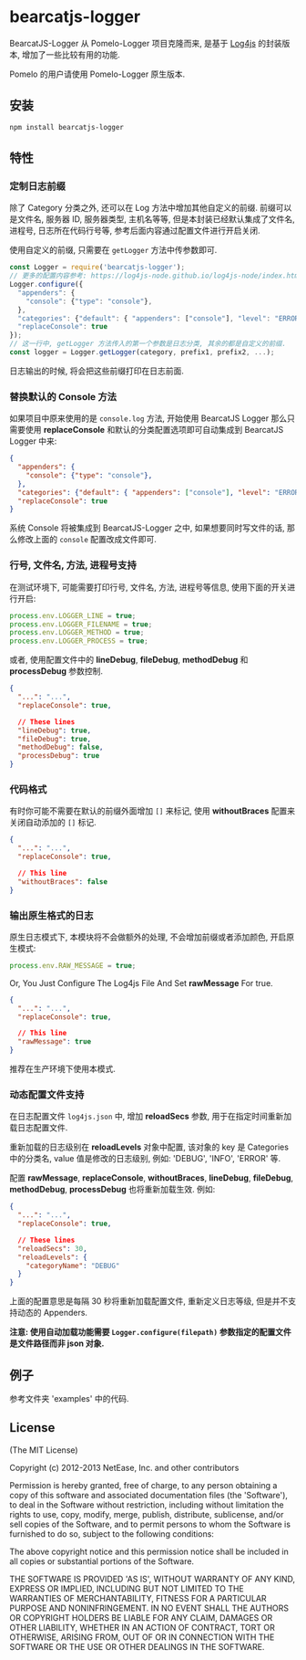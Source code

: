 # bearcatjs-logger

BearcatJS-Logger 从 Pomelo-Logger 项目克隆而来, 是基于 [Log4js](https://github.com/nomiddlename/log4js-node) 的封装版本, 增加了一些比较有用的功能.

Pomelo 的用户请使用 Pomelo-Logger 原生版本.

## 安装

```bash
npm install bearcatjs-logger
```

## 特性

### 定制日志前缀

除了 Category 分类之外, 还可以在 Log 方法中增加其他自定义的前缀. 前缀可以是文件名, 服务器 ID, 服务器类型, 主机名等等, 但是本封装已经默认集成了文件名, 进程号, 日志所在代码行号等, 参考后面内容通过配置文件进行开启关闭.

使用自定义的前缀, 只需要在 `getLogger` 方法中传参数即可.

```js
const Logger = require('bearcatjs-logger');
// 更多的配置内容参考: https://log4js-node.github.io/log4js-node/index.html
Logger.configure({
  "appenders": {
    "console": {"type": "console"},
  },
  "categories": {"default": { "appenders": ["console"], "level": "ERROR" }},
  "replaceConsole": true
});
// 这一行中, getLogger 方法传入的第一个参数是日志分类, 其余的都是自定义的前缀.
const logger = Logger.getLogger(category, prefix1, prefix2, ...);
```

日志输出的时候, 将会把这些前缀打印在日志前面.

### 替换默认的 Console 方法

如果项目中原来使用的是 `console.log` 方法, 开始使用 BearcatJS Logger 那么只需要使用 **replaceConsole** 和默认的分类配置选项即可自动集成到 BearcatJS Logger 中来:

```json
{
  "appenders": {
    "console": {"type": "console"},
  },
  "categories": {"default": { "appenders": ["console"], "level": "ERROR" }},
  "replaceConsole": true
}
```

系统 Console 将被集成到 BearcatJS-Logger 之中, 如果想要同时写文件的话, 那么修改上面的 `console` 配置改成文件即可.

### 行号, 文件名, 方法, 进程号支持

在测试环境下, 可能需要打印行号, 文件名, 方法, 进程号等信息, 使用下面的开关进行开启:

```js
process.env.LOGGER_LINE = true;
process.env.LOGGER_FILENAME = true;
process.env.LOGGER_METHOD = true;
process.env.LOGGER_PROCESS = true;
```

或者, 使用配置文件中的 **lineDebug**, **fileDebug**, **methodDebug** 和 **processDebug** 参数控制.

```json
{
  "...": "...",
  "replaceConsole": true,

  // These lines
  "lineDebug": true,
  "fileDebug": true,
  "methodDebug": false,
  "processDebug": true
}
```

### 代码格式

有时你可能不需要在默认的前缀外面增加 `[]` 来标记, 使用 **withoutBraces** 配置来关闭自动添加的 `[]` 标记.

```json
{
  "...": "...",
  "replaceConsole": true,

  // This line
  "withoutBraces": false
}
```

### 输出原生格式的日志

原生日志模式下, 本模块将不会做额外的处理, 不会增加前缀或者添加颜色, 开启原生模式:

```js
process.env.RAW_MESSAGE = true;
```

Or, You Just Configure The Log4js File And Set **rawMessage** For true.

```json
{
  "...": "...",
  "replaceConsole": true,

  // This line
  "rawMessage": true
}
```

推荐在生产环境下使用本模式.

### 动态配置文件支持

在日志配置文件 `log4js.json` 中, 增加 **reloadSecs** 参数, 用于在指定时间重新加载日志配置文件.

重新加载的日志级别在 **reloadLevels** 对象中配置, 该对象的 key 是 Categories 中的分类名, value 值是修改的日志级别, 例如: 'DEBUG', 'INFO', 'ERROR' 等.

配置 **rawMessage**, **replaceConsole**, **withoutBraces**, **lineDebug**, **fileDebug**, **methodDebug**, **processDebug** 也将重新加载生效. 例如:

```json
{
  "...": "...",
  "replaceConsole": true,

  // These lines
  "reloadSecs": 30,
  "reloadLevels": {
    "categoryName": "DEBUG"
  }
}
```

上面的配置意思是每隔 30 秒将重新加载配置文件, 重新定义日志等级, 但是并不支持动态的 Appenders.

**注意: 使用自动加载功能需要 `Logger.configure(filepath)` 参数指定的配置文件是文件路径而非 json 对象.**

## 例子

参考文件夹 'examples' 中的代码.

## License

(The MIT License)

Copyright (c) 2012-2013 NetEase, Inc. and other contributors

Permission is hereby granted, free of charge, to any person obtaining
a copy of this software and associated documentation files (the
'Software'), to deal in the Software without restriction, including
without limitation the rights to use, copy, modify, merge, publish,
distribute, sublicense, and/or sell copies of the Software, and to
permit persons to whom the Software is furnished to do so, subject to
the following conditions:

The above copyright notice and this permission notice shall be
included in all copies or substantial portions of the Software.

THE SOFTWARE IS PROVIDED 'AS IS', WITHOUT WARRANTY OF ANY KIND,
EXPRESS OR IMPLIED, INCLUDING BUT NOT LIMITED TO THE WARRANTIES OF
MERCHANTABILITY, FITNESS FOR A PARTICULAR PURPOSE AND NONINFRINGEMENT.
IN NO EVENT SHALL THE AUTHORS OR COPYRIGHT HOLDERS BE LIABLE FOR ANY
CLAIM, DAMAGES OR OTHER LIABILITY, WHETHER IN AN ACTION OF CONTRACT,
TORT OR OTHERWISE, ARISING FROM, OUT OF OR IN CONNECTION WITH THE
SOFTWARE OR THE USE OR OTHER DEALINGS IN THE SOFTWARE.
